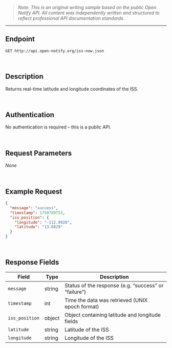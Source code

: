 >*Note:  This is an original writing sample based on the public Open Notify API. All content was independently written and structured to reflect professional API documentation standards.*

---

## Endpoint

`GET http://api.open-notify.org/iss-now.json`

<br>

## Description

Returns real-time latitude and longitude coordinates of the ISS.

<br>

## Authentication

No authentication is required – this is a public API.

<br>

## Request Parameters

_None_

<br>

## Example Request

```json
{
  "message": "success",
  "timestamp": 1750789753,
  "iss_position": {
    "longitude": "-112.0920",
    "latitude": "13.6829"
  }
}
```

<br>

## Response Fields

| Field        | Type    | Description                                                    |
|--------------|---------|----------------------------------------------------------------|
| `message`    | string  | Status of the response (e.g. “success” or “failure”)           |
| `timestamp`  | int     | Time the data was retrieved (UNIX epoch format)                |
| `iss_position` | object | Object containing latitude and longitude fields                |
| `latitude`   | string  | Latitude of the ISS                                            |
| `longitude`  | string  | Longitude of the ISS                                           |
